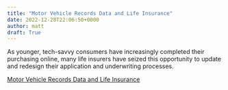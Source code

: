 ```yaml
---
title: "Motor Vehicle Records Data and Life Insurance"
date: 2022-12-28T22:06:50+0000
author: matt
draft: True
---
```

As younger, tech-savvy consumers have increasingly completed their purchasing online, many life insurers have seized this opportunity to update and redesign their application and underwriting processes.

[ Motor Vehicle Records Data and Life Insurance ]( https://www.thinkadvisor.com/2022/12/27/motor-vehicle-records-data-and-life-insurance/ )
